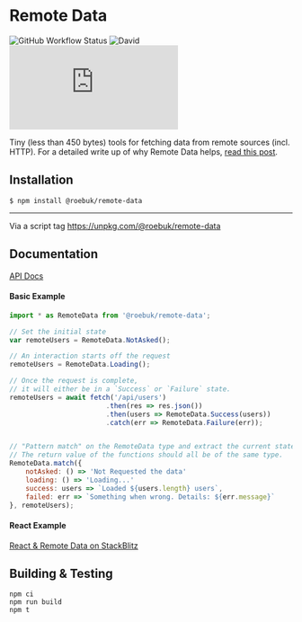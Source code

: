# Remote Data

![GitHub Workflow Status](https://img.shields.io/github/workflow/status/roebuk/remote-data/Node.js%20CI) ![David](https://status.david-dm.org/gh/roebuk/remote-data.svg) ![npm bundle size (scoped)](https://img.badgesize.io/https:/unpkg.com/@roebuk/remote-data@0.0.1/dist/remote-data.modern.js?label=brotli&compression=brotli)


Tiny (less than 450 bytes) tools for fetching data from remote sources (incl. HTTP). For a detailed write up
of why Remote Data helps, [read this post](http://blog.jenkster.com/2016/06/how-elm-slays-a-ui-antipattern.html).


## Installation

```
$ npm install @roebuk/remote-data
```
----

Via a script tag https://unpkg.com/@roebuk/remote-data

## Documentation

[API Docs](https://remote-data.netlify.app/)

#### Basic Example

```js
import * as RemoteData from '@roebuk/remote-data';

// Set the initial state
var remoteUsers = RemoteData.NotAsked();

// An interaction starts off the request
remoteUsers = RemoteData.Loading();

// Once the request is complete,
// it will either be in a `Success` or `Failure` state.
remoteUsers = await fetch('/api/users')
                        .then(res => res.json())
                        .then(users => RemoteData.Success(users))
                        .catch(err => RemoteData.Failure(err));


// "Pattern match" on the RemoteData type and extract the current state. 
// The return value of the functions should all be of the same type.
RemoteData.match({
    notAsked: () => 'Not Requested the data'
    loading: () => 'Loading...'
    success: users => `Loaded ${users.length} users`,
    failed: err => `Something when wrong. Details: ${err.message}`
}, remoteUsers);
```

#### React Example

[React & Remote Data on StackBlitz](https://stackblitz.com/edit/react-ts-mexbfh?file=index.tsx)

## Building & Testing

```
npm ci
npm run build
npm t
```
